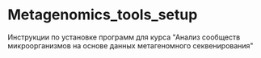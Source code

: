 # Metagenomics_tools_setup
Инструкции по установке программ для курса "Анализ сообществ микроорганизмов на основе данных метагеномного  секвенирования"
